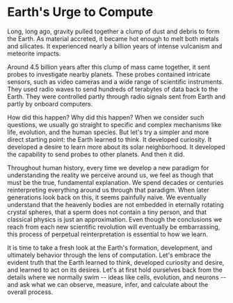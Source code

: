 # Earth's Urge to Compute

Long, long ago, gravity pulled together a clump of dust and debris to form the Earth. 
As material accreted, it became hot enough to melt both metals and silicates.
It experienced nearly a billion years of intense vulcanism and meteorite impacts.

Around 4.5 billion years after this clump of mass came together, it sent probes to
investigate nearby planets. These probes contained intricate sensors, such as video 
cameras and a wide range of scientific instruments. They used radio waves to send hundreds
of terabytes of data back to the Earth. They were controlled partly through radio signals
sent from Earth and partly by onboard computers.

How did this happen? Why did this happen? When we consider such questions, we usually go
straight to specific and complex mechanisms like life, evolution, and the human species.
But let's try a simpler and more direct starting point: the Earth learned to think. It
developed curiosity. It developed a desire to learn more about its solar neighborhood.
It developed the capability to send probes to other planets. And then it did.

Throughout human history, every time we develop a new paradigm for understanding the reality
we perceive around us, we feel as though that must be the true, fundamental explanation.
We spend decades or centuries reinterpreting everything around us through that paradigm.
When later generations look back on this, it seems painfully naive. We eventually understand
that the heavenly bodies are not embedded in eternally rotating crystal spheres, that a sperm
does not contain a tiny person, and that classical physics is just an approximation.
Even though the conclusions we reach from each new scientific revolution will eventually
be embarrassing, this process of perpetual reinterpretation is essential to how we learn.

It is time to take a fresh look at the Earth's formation, development, and ultimately 
behavior through the lens of computation. Let's embrace the evident truth that the
Earth learned to think, developed curiosity and desire, and learned to act on its
desires. Let's at first hold ourselves back from the details where we normally swim -- 
ideas like cells, evolution, and neurons -- and ask what we can observe, measure,
infer, and calculate about the overall process.
